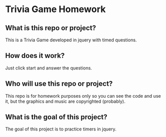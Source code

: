 # Trivia Game Homework

## What is this repo or project?
This is a Trivia Game developed in jquery with timed questions.

## How does it work?
Just click start and answer the questions.

## Who will use this repo or project?
This repo is for homework purposes only so you can see the code and use it, but the graphics and music are copyrighted (probably).
    
## What is the goal of this project?
The goal of this project is to practice timers in jquery.
